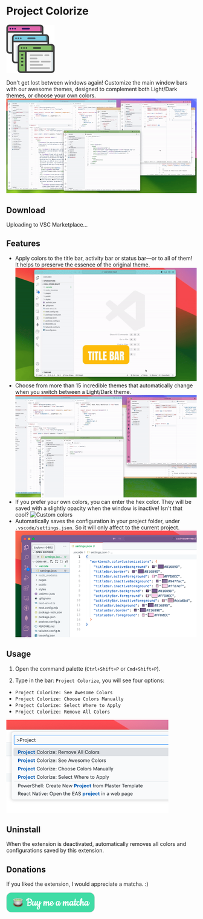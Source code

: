 # Project Colorize

![Logo](images/readme/project_colorize_logo_small.png)

Don't get lost between windows again! Customize the main window bars with our awesome themes, designed to complement both Light/Dark themes, or choose your own colors.
![Project Colorize](images/readme/intro.gif)

## Download

Uploading to VSC Marketplace...

## Features

- Apply colors to the title bar, activity bar or status bar—or to all of them! It helps to preserve the essence of the original theme.
![Bars colors](images/readme/bars_colors.gif)
- Choose from more than 15 incredible themes that automatically change when you switch between a Light/Dark theme.
![Light and Dark themes](images/readme/light_dark_themes.gif)
- If you prefer your own colors, you can enter the hex color. They will be saved with a slightly opacity when the window is inactive! Isn't that cool?
![Custom colors](images/readme/custom_colors.gif)
- Automatically saves the configuration in your project folder, under `.vscode/settings.json`. So it will only affect to the current project.
![Project folder](images/readme/project_folder.png)

## Usage

1. Open the command palette (`Ctrl+Shift+P` or `Cmd+Shift+P`).

2. Type in the bar: `Project Colorize`, you will see four options:

- `Project Colorize: See Awesome Colors`
- `Project Colorize: Choose Colors Manually`
- `Project Colorize: Select Where to Apply`
- `Project Colorize: Remove All Colors`

![Command palette](images/readme/command_palette.png)

## Uninstall

When the extension is deactivated, automatically removes all colors and configurations saved by this extension.

## Donations

If you liked the extension, I would appreciate a matcha. :)

[![Donation button](images/readme/donation_button.png)](https://www.buymeacoffee.com/angel.luis)

